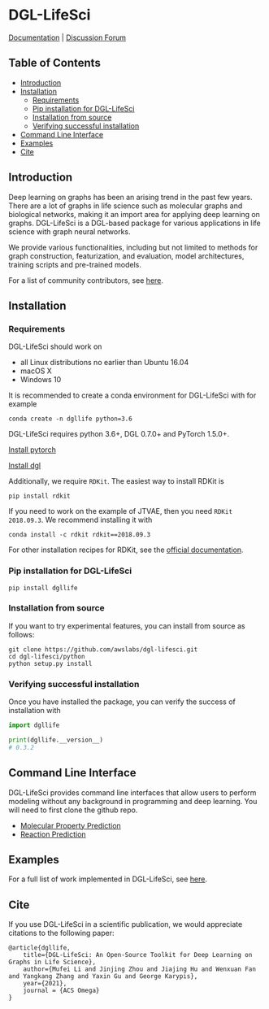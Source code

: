# DGL-LifeSci

[Documentation](https://lifesci.dgl.ai/index.html) | [Discussion Forum](https://discuss.dgl.ai)

## Table of Contents

- [Introduction](#introduction)
- [Installation](#installation)
  * [Requirements](#requirements)
  * [Pip installation for DGL-LifeSci](#pip-installation-for-dgl-lifesci)
  * [Installation from source](#installation-from-source)
  * [Verifying successful installation](#verifying-successful-installation)
- [Command Line Interface](#command-line-interface)
- [Examples](#examples)
- [Cite](#cite)

## Introduction

Deep learning on graphs has been an arising trend in the past few years. There are a lot of graphs in
life science such as molecular graphs and biological networks, making it an import area for applying
deep learning on graphs. DGL-LifeSci is a DGL-based package for various applications in life science
with graph neural networks.

We provide various functionalities, including but not limited to methods for graph construction,
featurization, and evaluation, model architectures, training scripts and pre-trained models.

For a list of community contributors, see [here](CONTRIBUTORS.md).

## Installation

### Requirements

DGL-LifeSci should work on

* all Linux distributions no earlier than Ubuntu 16.04
* macOS X
* Windows 10

It is recommended to create a conda environment for DGL-LifeSci with for example

```
conda create -n dgllife python=3.6
```

DGL-LifeSci requires python 3.6+, DGL 0.7.0+ and PyTorch 1.5.0+.

[Install pytorch](https://pytorch.org/get-started/locally/)

[Install dgl](https://www.dgl.ai/pages/start.html)


Additionally, we require `RDKit`. The easiest way to install RDKit is

```
pip install rdkit
```

If you need to work on the example of JTVAE, then you need `RDKit 2018.09.3`. We recommend installing it with

```
conda install -c rdkit rdkit==2018.09.3
```

For other installation recipes for RDKit, see the [official documentation](https://www.rdkit.org/docs/Install.html).

### Pip installation for DGL-LifeSci

```
pip install dgllife
```

### Installation from source

If you want to try experimental features, you can install from source as follows:

```
git clone https://github.com/awslabs/dgl-lifesci.git
cd dgl-lifesci/python
python setup.py install
```

### Verifying successful installation

Once you have installed the package, you can verify the success of installation with

```python
import dgllife

print(dgllife.__version__)
# 0.3.2
```

## Command Line Interface

DGL-LifeSci provides command line interfaces that allow users to perform modeling without any background in programming and deep learning. You will need to first clone the github repo.

- [Molecular Property Prediction](examples/property_prediction/csv_data_configuration/)
- [Reaction Prediction](examples/reaction_prediction/rexgen_direct/)

## Examples

For a full list of work implemented in DGL-LifeSci, see [here](examples/README.md).

## Cite

If you use DGL-LifeSci in a scientific publication, we would appreciate citations to the following paper:

```
@article{dgllife,
    title={DGL-LifeSci: An Open-Source Toolkit for Deep Learning on Graphs in Life Science},
    author={Mufei Li and Jinjing Zhou and Jiajing Hu and Wenxuan Fan and Yangkang Zhang and Yaxin Gu and George Karypis},
    year={2021},
    journal = {ACS Omega}
}
```
